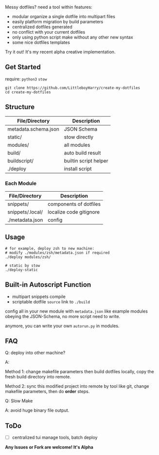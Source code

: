Messy dotfiles? need a tool within features:

- modular organize a single dotfile into multipart files
- easily platform migration by build parameters
- centralized dotfiles generated
- no conflict with your current dotfiles
- only using python script make without any other new syntax
- some nice dotfiles templates

Try it out! It's my recent alpha creative implementation.

## Get Started

require: `python3` `stow`

```
git clone https://github.com/LittleboyHarry/create-my-dotfiles
cd create-my-dotfiles
```

## Structure

| File/Directory       | Description           |
| -------------------- | --------------------- |
| metadata.schema.json | JSON Schema           |
| static/              | stow directly         |
| modules/             | all modules           |
| build/               | auto build result     |
| buildscript/         | builtin script helper |
| ./deploy             | install script        |

### Each Module

| File/Directory   | Description             |
| ---------------- | ----------------------- |
| snippets/        | components of dotfiles  |
| snippets/.local/ | localize code gitignore |
| ./metadata.json  | config                  |

## Usage

```shell
# for example, deploy zsh to new machine:
# modify ./modules/zsh/metadata.json if required
./deploy modules/zsh/

# static by stow
./deploy-static
```

## Built-in Autoscript Function

- multipart snippets compile
- scriptable dotfile `source` link to `./build`

config all in your new module with `metadata.json` like example modules obeying the JSON-Schema, no more script need to write.

anymore, you can write your own `autorun.py` in modules.

## FAQ

Q: deploy into other machine?

A:

Method 1: change makefile parameters then build dotfiles locally, copy the fresh build directory into remote.

Method 2: sync this modified project into remote by tool like git, change makefile parameters, then do **order** steps.

Q: Slow Make

A: avoid huge binary file output.

## ToDo

- [ ] centralized tui manage tools, batch deploy

**Any Issues or Fork are welcome! It's Alpha**
